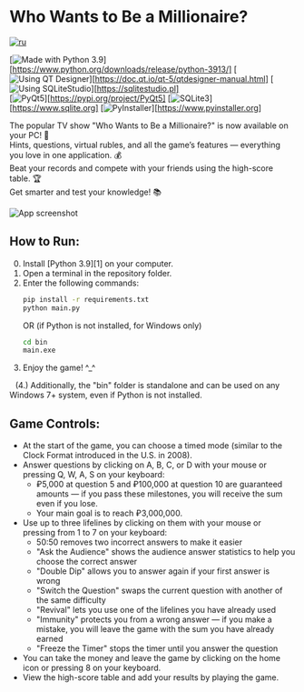 # Who Wants to Be a Millionaire?
[![ru](https://img.shields.io/badge/lang-RU-blue?style=flat-square)](https://github.com/snowlue/wwtbam/blob/main/README.md)

[![Made with Python 3.9](https://img.shields.io/badge/Made_with-Python_3.9-336E9E?style=flat-square)][https://www.python.org/downloads/release/python-3913/] 
[![Using QT Designer](https://img.shields.io/badge/Using-QT_Designer-25AF37?style=flat-square)][https://doc.qt.io/qt-5/qtdesigner-manual.html] 
[![Using SQLiteStudio](https://img.shields.io/badge/Using-SQLiteStudio-337CCF?style=flat-square)][https://sqlitestudio.pl]  
[![PyQt5](https://img.shields.io/badge/PyQt5-40CD52?style=flat-square)][https://pypi.org/project/PyQt5] 
[![SQLite3](https://img.shields.io/badge/SQLite3-107FCB?style=flat-square)][https://www.sqlite.org] 
[![PyInstaller](https://img.shields.io/badge/PyInstaller-FFEB5E?style=flat-square)][https://www.pyinstaller.org]

The popular TV show "Who Wants to Be a Millionaire?" is now available on your PC! 💙  
Hints, questions, virtual rubles, and all the game’s features — everything you love in one application. 💰  
Beat your records and compete with your friends using the high-score table. 🏆  
Get smarter and test your knowledge! 📚

![App screenshot](https://github.com/user-attachments/assets/37c6f79f-a425-4ff9-97d2-4cb86257604b)

## How to Run:

0. Install [Python 3.9][1] on your computer.
1. Open a terminal in the repository folder.
2. Enter the following commands:
    ```bash
    pip install -r requirements.txt
    python main.py
    ```
    OR (if Python is not installed, for Windows only)
    ```bash
    cd bin
    main.exe
    ```
3. Enjoy the game! ^_^

⠀(4.) Additionally, the "bin" folder is standalone and can be used on any Windows 7+ system, even if Python is not installed.

## Game Controls:

- At the start of the game, you can choose a timed mode (similar to the Clock Format introduced in the U.S. in 2008).
- Answer questions by clicking on A, B, C, or D with your mouse or pressing Q, W, A, S on your keyboard:
    - ₽5,000 at question 5 and ₽100,000 at question 10 are guaranteed amounts — if you pass these milestones, you will receive the sum even if you lose.
    - Your main goal is to reach ₽3,000,000.
- Use up to three lifelines by clicking on them with your mouse or pressing from 1 to 7 on your keyboard:
    - 50:50 removes two incorrect answers to make it easier
    - "Ask the Audience" shows the audience answer statistics to help you choose the correct answer
    - "Double Dip" allows you to answer again if your first answer is wrong
    - "Switch the Question" swaps the current question with another of the same difficulty
    - "Revival" lets you use one of the lifelines you have already used
    - "Immunity" protects you from a wrong answer — if you make a mistake, you will leave the game with the sum you have already earned
    - "Freeze the Timer" stops the timer until you answer the question
- You can take the money and leave the game by clicking on the home icon or pressing 8 on your keyboard.
- View the high-score table and add your results by playing the game.
